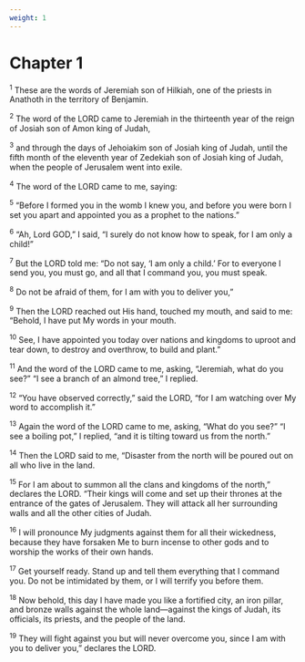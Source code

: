 ```yaml
---
weight: 1
---
```


# Chapter 1

<sup>1</sup> These are the words of Jeremiah son of Hilkiah, one of the priests in Anathoth in the territory of Benjamin. 

<sup>2</sup> The word of the LORD came to Jeremiah in the thirteenth year of the reign of Josiah son of Amon king of Judah, 

<sup>3</sup> and through the days of Jehoiakim son of Josiah king of Judah, until the fifth month of the eleventh year of Zedekiah son of Josiah king of Judah, when the people of Jerusalem went into exile. 

<sup>4</sup> The word of the LORD came to me, saying: 

<sup>5</sup> “Before I formed you in the womb I knew you, and before you were born I set you apart and appointed you as a prophet to the nations.” 

<sup>6</sup> “Ah, Lord GOD,” I said, “I surely do not know how to speak, for I am only a child!” 

<sup>7</sup> But the LORD told me: “Do not say, ‘I am only a child.’ For to everyone I send you, you must go, and all that I command you, you must speak. 

<sup>8</sup> Do not be afraid of them, for I am with you to deliver you,” 

<sup>9</sup> Then the LORD reached out His hand, touched my mouth, and said to me: “Behold, I have put My words in your mouth. 

<sup>10</sup> See, I have appointed you today over nations and kingdoms to uproot and tear down, to destroy and overthrow, to build and plant.” 

<sup>11</sup> And the word of the LORD came to me, asking, “Jeremiah, what do you see?” “I see a branch of an almond tree,” I replied. 

<sup>12</sup> “You have observed correctly,” said the LORD, “for I am watching over My word to accomplish it.” 

<sup>13</sup> Again the word of the LORD came to me, asking, “What do you see?” “I see a boiling pot,” I replied, “and it is tilting toward us from the north.” 

<sup>14</sup> Then the LORD said to me, “Disaster from the north will be poured out on all who live in the land. 

<sup>15</sup> For I am about to summon all the clans and kingdoms of the north,” declares the LORD. “Their kings will come and set up their thrones at the entrance of the gates of Jerusalem. They will attack all her surrounding walls and all the other cities of Judah. 

<sup>16</sup> I will pronounce My judgments against them for all their wickedness, because they have forsaken Me to burn incense to other gods and to worship the works of their own hands. 

<sup>17</sup> Get yourself ready. Stand up and tell them everything that I command you. Do not be intimidated by them, or I will terrify you before them. 

<sup>18</sup> Now behold, this day I have made you like a fortified city, an iron pillar, and bronze walls against the whole land—against the kings of Judah, its officials, its priests, and the people of the land. 

<sup>19</sup> They will fight against you but will never overcome you, since I am with you to deliver you,” declares the LORD. 



